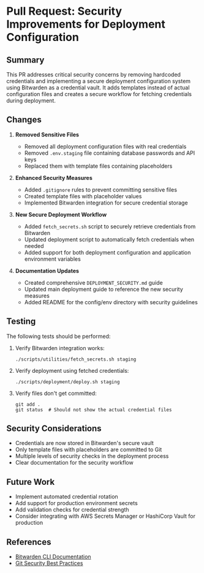 # Pull Request: Security Improvements for Deployment Configuration

## Summary

This PR addresses critical security concerns by removing hardcoded credentials and implementing a secure deployment configuration system using Bitwarden as a credential vault. It adds templates instead of actual configuration files and creates a secure workflow for fetching credentials during deployment.

## Changes

1. **Removed Sensitive Files**
   - Removed all deployment configuration files with real credentials
   - Removed `.env.staging` file containing database passwords and API keys
   - Replaced them with template files containing placeholders

2. **Enhanced Security Measures**
   - Added `.gitignore` rules to prevent committing sensitive files
   - Created template files with placeholder values
   - Implemented Bitwarden integration for secure credential storage

3. **New Secure Deployment Workflow**
   - Added `fetch_secrets.sh` script to securely retrieve credentials from Bitwarden
   - Updated deployment script to automatically fetch credentials when needed
   - Added support for both deployment configuration and application environment variables

4. **Documentation Updates**
   - Created comprehensive `DEPLOYMENT_SECURITY.md` guide
   - Updated main deployment guide to reference the new security measures
   - Added README for the config/env directory with security guidelines

## Testing

The following tests should be performed:

1. Verify Bitwarden integration works:
   ```
   ./scripts/utilities/fetch_secrets.sh staging
   ```

2. Verify deployment using fetched credentials:
   ```
   ./scripts/deployment/deploy.sh staging
   ```

3. Verify files don't get committed:
   ```
   git add .
   git status  # Should not show the actual credential files
   ```

## Security Considerations

- Credentials are now stored in Bitwarden's secure vault
- Only template files with placeholders are committed to Git
- Multiple levels of security checks in the deployment process
- Clear documentation for the security workflow

## Future Work

- Implement automated credential rotation
- Add support for production environment secrets
- Add validation checks for credential strength
- Consider integrating with AWS Secrets Manager or HashiCorp Vault for production

## References

- [Bitwarden CLI Documentation](https://bitwarden.com/help/cli/)
- [Git Security Best Practices](https://git-scm.com/docs/gitignore)